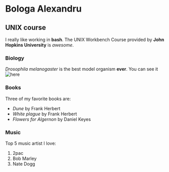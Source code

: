 # Bologa Alexandru

## UNIX course

I really like working in **bash**.
The UNIX Workbench Course provided by **John Hopkins University** is *awesome*.

### Biology

*Drosophila melanogaster* is the best model organism **ever**.
You can see it ![here](https://me.me/i/drosophila-melanogangster-2953027)

### Books

Three of my favorite books are:
- *Dune* by Frank Herbert
- *White plague* by Frank Herbert
- *Flowers for Algernon* by Daniel Keyes

### Music

Top 5 music artist I love:

1. 2pac
2. Bob Marley
3. Nate Dogg



